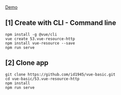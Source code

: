 [Demo](https://id1945.github.io/vue-basic/53.vue-resource-http/dist "Demo")

## [1] Create with CLI - Command line
```
npm install -g @vue/cli
vue create 53.vue-resource-http
npm install vue-resource --save
npm run serve
```

## [2] Clone app
```
git clone https://github.com/id1945/vue-basic.git
cd vue-basic/53.vue-resource-http
npm install
npm run serve
```